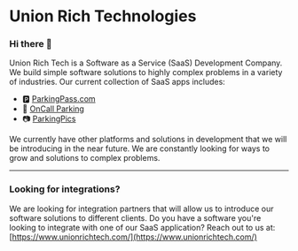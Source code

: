 # Union Rich Technologies

### Hi there 👋

Union Rich Tech is a Software as a Service (SaaS) Development Company. We build simple software solutions to highly complex problems in a variety of industries. Our current collection of SaaS apps includes:

- 🅿️ [ParkingPass.com](https://www.parkingpass.com)
- 🚨 [OnCall Parking](https://www.oncallparking.com)
- 📷 [ParkingPics](https://www.parkingpics.com)

We currently have other platforms and solutions in development that we will be introducing in the near future. We are constantly looking for ways to grow and solutions to complex problems.

----
     
### Looking for integrations?

We are looking for integration partners that will allow us to introduce our software solutions to different clients. Do you have a software you're looking to integrate with one of our SaaS application? Reach out to us at: [https://www.unionrichtech.com/](https://www.unionrichtech.com/)
